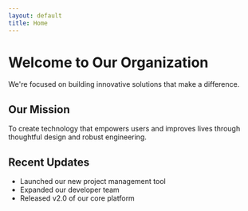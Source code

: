 ```yaml
---
layout: default
title: Home
---
```


# Welcome to Our Organization

We're focused on building innovative solutions that make a difference.

## Our Mission

To create technology that empowers users and improves lives through thoughtful design and robust engineering.

## Recent Updates

- Launched our new project management tool
- Expanded our developer team
- Released v2.0 of our core platform